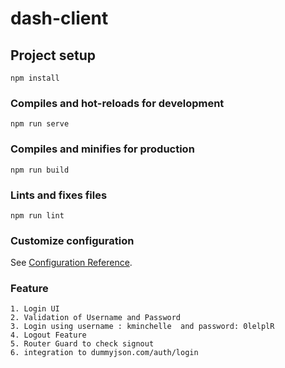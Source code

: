 # dash-client

## Project setup
```
npm install
```

### Compiles and hot-reloads for development
```
npm run serve
```

### Compiles and minifies for production
```
npm run build
```

### Lints and fixes files
```
npm run lint
```

### Customize configuration
See [Configuration Reference](https://cli.vuejs.org/config/).


### Feature
```
1. Login UI
2. Validation of Username and Password
3. Login using username : kminchelle  and password: 0lelplR
4. Logout Feature 
5. Router Guard to check signout 
6. integration to dummyjson.com/auth/login
```

